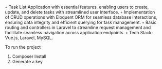 ◦ Task List Application with essential features, enabling users to create, update, and delete tasks
with streamlined user interface.
◦ Implementation of CRUD operations with Eloquent ORM for seamless database interactions, ensuring data
integrity and efficient querying for task management.
◦ Basic routing and controllers in Laravel to streamline request management
and facilitate seamless navigation across application endpoints.
◦ Tech Stack: Vue.js, Laravel, MySQL.

To run the project 
1) Composer Install
2) Generate a key
